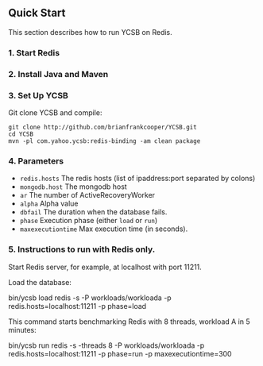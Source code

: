 ## Quick Start

This section describes how to run YCSB on Redis. 

### 1. Start Redis

### 2. Install Java and Maven

### 3. Set Up YCSB

Git clone YCSB and compile:

    git clone http://github.com/brianfrankcooper/YCSB.git
    cd YCSB
    mvn -pl com.yahoo.ycsb:redis-binding -am clean package

### 4. Parameters

- `redis.hosts` The redis hosts (list of ipaddress:port separated by colons)
- `mongodb.host` The mongodb host
- `ar` The number of ActiveRecoveryWorker
- `alpha` Alpha value
- `dbfail` The duration when the database fails.
- `phase` Execution phase (either `load` or `run`)
- `maxexecutiontime` Max execution time (in seconds).

### 5. Instructions to run with Redis only.

Start Redis server, for example, at localhost with port 11211.

Load the database: 

  bin/ycsb load redis -s -P workloads/workloada -p redis.hosts=localhost:11211 -p phase=load
  
This command starts benchmarking Redis with 8 threads, workload A in 5 minutes: 

  bin/ycsb run redis -s -threads 8 -P workloads/workloada -p redis.hosts=localhost:11211 -p phase=run -p maxexecutiontime=300
